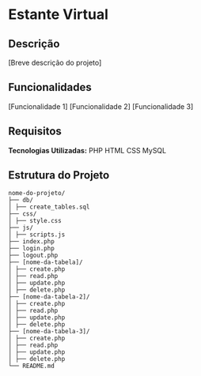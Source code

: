 # Estante Virtual

## Descrição
[Breve descrição do projeto]

## Funcionalidades
[Funcionalidade 1]
[Funcionalidade 2]
[Funcionalidade 3]
## Requisitos
**Tecnologias Utilizadas:**
PHP
HTML
CSS
MySQL
## Estrutura do Projeto
```plaintext
nome-do-projeto/
├── db/
│ ├── create_tables.sql
├── css/
│ ├── style.css
├── js/
│ ├── scripts.js
├── index.php
├── login.php
├── logout.php
├── [nome-da-tabela]/
│ ├── create.php
│ ├── read.php
│ ├── update.php
│ ├── delete.php
├── [nome-da-tabela-2]/
│ ├── create.php
│ ├── read.php
│ ├── update.php
│ ├── delete.php
├── [nome-da-tabela-3]/
│ ├── create.php
│ ├── read.php
│ ├── update.php
│ ├── delete.php
└── README.md

